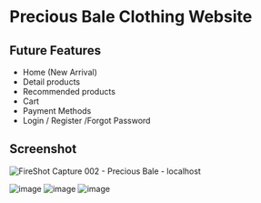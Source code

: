 # Precious Bale Clothing Website

## Future Features
* Home (New Arrival)
* Detail products
* Recommended products
* Cart
* Payment Methods
* Login / Register /Forgot Password

## Screenshot 


![FireShot Capture 002 - Precious Bale - localhost](https://github.com/JheremeiArciaga/ecommerce-website/assets/92977447/36c17da2-4a46-46ee-a43a-e3badc17f9f6)

![image](https://github.com/JheremeiArciaga/ecommerce-website/assets/92977447/4fc9cdf2-612e-4d50-b5b2-afc0ab8afd48)
![image](https://github.com/JheremeiArciaga/ecommerce-website/assets/92977447/444aaf3b-5302-4236-9574-08bc0d81eebc)
![image](https://github.com/JheremeiArciaga/ecommerce-website/assets/92977447/f2ed2d41-7a6e-4141-bdb7-70aaef76a67d)






